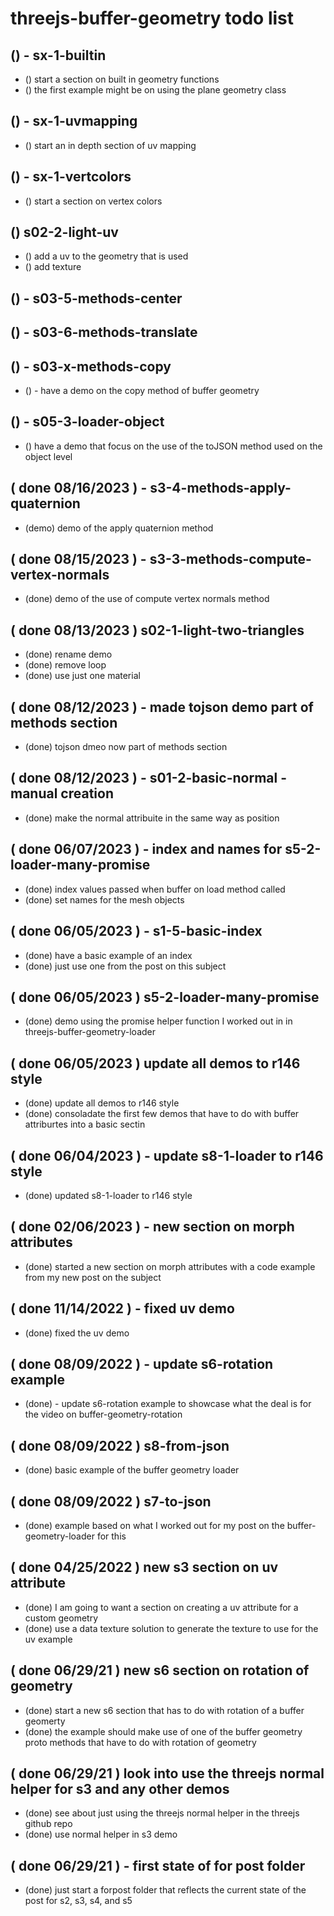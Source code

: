 # threejs-buffer-geometry todo list

<!-------- ----------
  // START NEW SECTIONS?
---------- --------->
## () - sx-1-builtin
* () start a section on built in geometry functions
* () the first example might be on using the plane geometry class

## () - sx-1-uvmapping
* () start an in depth section of uv mapping

## () - sx-1-vertcolors
* () start a section on vertex colors

<!-- S01 BASIC SECTION -->

<!-- S02 LIGHT SECTION -->

## () s02-2-light-uv
* () add a uv to the geometry that is used
* () add texture

<!-- S03 METHODS SECTION -->

## () - s03-5-methods-center

## () - s03-6-methods-translate

## () - s03-x-methods-copy
* () - have a demo on the copy method of buffer geometry

<!-- S05 LOADER SECTION -->

## () - s05-3-loader-object
* () have a demo that focus on the use of the toJSON method used on the object level

<!-- S06 MORPH ATTRIBUTES SECTION -->

<!-- DONE -->

## ( done 08/16/2023 ) - s3-4-methods-apply-quaternion
* (demo) demo of the apply quaternion method

## ( done 08/15/2023 ) - s3-3-methods-compute-vertex-normals
* (done) demo of the use of compute vertex normals method

## ( done 08/13/2023 ) s02-1-light-two-triangles
* (done) rename demo
* (done) remove loop
* (done) use just one material

## ( done 08/12/2023 ) - made tojson demo part of methods section
* (done) tojson dmeo now part of methods section

## ( done 08/12/2023 ) - s01-2-basic-normal - manual creation
* (done) make the normal attribuite in the same way as position

## ( done 06/07/2023 ) - index and names for s5-2-loader-many-promise
* (done) index values passed when buffer on load method called
* (done) set names for the mesh objects

## ( done 06/05/2023 ) - s1-5-basic-index
* (done) have a basic example of an index
* (done) just use one from the post on this subject

## ( done 06/05/2023 ) s5-2-loader-many-promise
* (done) demo using the promise helper function I worked out in in threejs-buffer-geometry-loader

## ( done 06/05/2023 ) update all demos to r146 style
* (done) update all demos to r146 style
* (done) consoladate the first few demos that have to do with buffer attriburtes into a basic sectin

## ( done 06/04/2023 ) - update s8-1-loader to r146 style
* (done) updated s8-1-loader to r146 style

## ( done 02/06/2023 ) - new section on morph attributes
* (done) started a new section on morph attributes with a code example from my new post on the subject

## ( done 11/14/2022 ) - fixed uv demo
* (done) fixed the uv demo

## ( done 08/09/2022 ) - update s6-rotation example
* (done) - update s6-rotation example to showcase what the deal is for the video on buffer-geometry-rotation

## ( done 08/09/2022 ) s8-from-json
* (done) basic example of the buffer geometry loader

## ( done 08/09/2022 ) s7-to-json
* (done) example based on what I worked out for my post on the buffer-geometry-loader for this

## ( done 04/25/2022 ) new s3 section on uv attribute
* (done) I am going to want a section on creating a uv attribute for a custom geometry
* (done) use a data texture solution to generate the texture to use for the uv example

## ( done 06/29/21 ) new s6 section on rotation of geometry
* (done) start a new s6 section that has to do with rotation of a buffer geomerty
* (done) the example should make use of one of the buffer geometry proto methods that have to do with rotation of geometry

## ( done 06/29/21 ) look into use the threejs normal helper for s3 and any other demos
* (done) see about just using the threejs normal helper in the threejs github repo
* (done) use normal helper in s3 demo

## ( done 06/29/21 ) - first state of for post folder
* (done) just start a forpost folder that reflects the current state of the post for s2, s3, s4, and s5